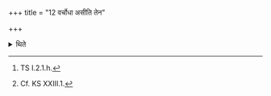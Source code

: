 +++
title = "12 वर्चोधा असीति तेन"

+++

<details><summary>थिते</summary>

12. He should thrice anoint his body (with that butter) (every time) in the outer direction[^1] with varcodhā asi...[^2] First, (he should anoint) the face.  


[^1]: TS I.2.1.h.  

[^2]: Cf. KS XXIII.1.
</details>
